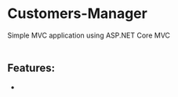 # Customers-Manager

Simple MVC application using ASP.NET Core MVC<br />
<br />
<h2>Features:</h2>

<ul>
  <li><a href="https://en.wikipedia.org/wiki/Create,_read,_update_and_delete>CRUD</a> functions for customers</li>
  <li>Search bar for filter results base on Province and company name</li>
  <li>Local database for store customers</li>
  <li>Using of POCO classes</li>
  <li>Application of DRY concept</li>
  <li>Using of ViewModel</li>
  <li>Partial view example on _layout.cshtml to split code</li>
  <li>Using of validation properties</li>
  <li>Customization of Views created with scaffolding</li>
</ul>
